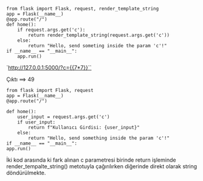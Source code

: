 
```
from flask import Flask, request, render_template_string
app = Flask(__name__)
@app.route("/")
def home():
    if request.args.get('c'):
        return render_template_string(request.args.get('c'))
    else:
        return "Hello, send someting inside the param 'c'!"
if __name__ == "__main__":
    app.run()
```

`http://127.0.0.1:5000/?c={{7*7}}``

Çıktı ==> 49

```
from flask import Flask, request
app = Flask(__name__)
@app.route("/")

def home():
    user_input = request.args.get('c')
    if user_input:
        return f"Kullanıcı Girdisi: {user_input}"
    else:
        return "Hello, send something inside the param 'c'!"
if __name__ == "__main__":
app.run()
```



İki kod arasında ki fark alınan c parametresi birinde return işleminde render_tempalte_string() metotuyla çağırılırken diğerinde direkt olarak string  döndürülmekte.